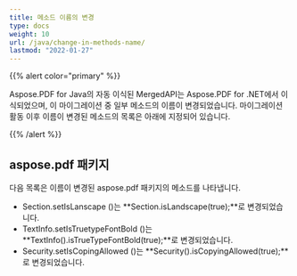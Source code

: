 ```yaml
---
title: 메소드 이름의 변경
type: docs
weight: 10
url: /java/change-in-methods-name/
lastmod: "2022-01-27"
---
```


{{% alert color="primary" %}}

Aspose.PDF for Java의 자동 이식된 MergedAPI는 Aspose.PDF for .NET에서 이식되었으며, 이 마이그레이션 중 일부 메소드의 이름이 변경되었습니다. 마이그레이션 활동 이후 이름이 변경된 메소드의 목록은 아래에 지정되어 있습니다.

{{% /alert %}}

## aspose.pdf 패키지

다음 목록은 이름이 변경된 aspose.pdf 패키지의 메소드를 나타냅니다.

- Section.setIsLanscape ()는 **Section.isLandscape(true);**로 변경되었습니다.
- TextInfo.setIsTruetypeFontBold ()는 **TextInfo().isTrueTypeFontBold(true);**로 변경되었습니다.
- Security.setIsCopingAllowed ()는 **Security().isCopyingAllowed(true);**로 변경되었습니다.